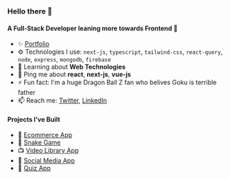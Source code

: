 ### Hello there 👋

#### A Full-Stack Developer leaning more towards Frontend 🌟

- ✨ [Portfolio](https://avinashmahananda.vercel.app/)
- ⚙️ Technologies I use: `next-js`, `typescript`, `tailwind-css`, `react-query`, `node`, `express`, `mongodb`, `firebase`
- 🌱 Learning about **Web Technologies**
- 💬 Ping me about **react**, **next-js**, **vue-js**
- ⚡️ Fun fact: I'm a huge Dragon Ball Z fan who belives Goku is terrible father
- 📫 Reach me: [Twitter](https://twitter.com/AvinashMahanan1), [LinkedIn](https://www.linkedin.com/in/avinash-mahananda/) 

#### Projects I've Built

- 🛒 [Ecommerce App](https://miakaclothings.vercel.app/)
- 🐍 [Snake Game](https://roc8snakeassignment.netlify.app/)
- 📺 [Video Library App](https://learno1.vercel.app/)
- 🤳 [Social Media App](https://tribble-app.netlify.app/)
- 🤔 [Quiz App](https://quizoquiz.netlify.app/)
